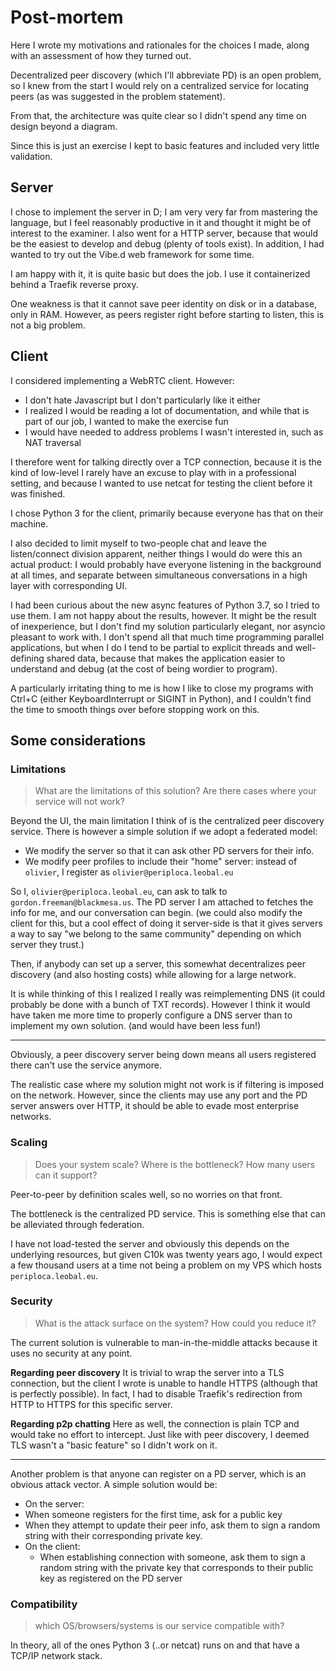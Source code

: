 # Post-mortem

Here I wrote my motivations and rationales for the choices I made,
along with an assessment of how they turned out.

Decentralized peer discovery (which I'll abbreviate PD) is an open problem,
so I knew from the start I would rely on a centralized service for locating
peers (as was suggested in the problem statement).

From that, the architecture was quite clear so I didn't spend any time on design
beyond a diagram.

Since this is just an exercise I kept to basic features and included very little
validation.

## Server

I chose to implement the server in D; I am very very far from mastering the
language, but I feel reasonably productive in it and thought it might be
of interest to the examiner. I also went for a HTTP server, because that would
be the easiest to develop and debug (plenty of tools exist). In addition, I had
wanted to try out the Vibe.d web framework for some time.

I am happy with it, it is quite basic but does the job. I use it containerized behind a Traefik reverse proxy.

One weakness is that it cannot save peer identity on disk or in a database,
only in RAM. However, as peers register right before starting to listen, this
is not a big problem.

## Client

I considered implementing a WebRTC client. However:
 - I don't hate Javascript but I don't particularly like it either
 - I realized I would be reading a lot of documentation, and while that is part
   of our job, I wanted to make the exercise fun
 - I would have needed to address problems I wasn't interested in,
   such as NAT traversal

I therefore went for talking directly over a TCP connection, because it is the
kind of low-level I rarely have an excuse to play with in a professional
setting, and because I wanted to use netcat for testing the client before it was
finished.

I chose Python 3 for the client, primarily because everyone has that on their
machine.

I also decided to limit myself to two-people chat and leave the listen/connect
division apparent, neither things I would do were this an actual product:
I would probably have everyone listening in the background at all times, and
separate between simultaneous conversations in a high layer with
corresponding UI.

I had been curious about the new async features of Python 3.7, so I tried to use
them. I am not happy about the results, however. It might be the result of
inexperience, but I don't find my solution particularly elegant, nor asyncio
pleasant to work with. I don't spend all that much time programming parallel
applications, but when I do I tend to be partial to explicit threads and
well-defining shared data, because that makes the application easier to
understand and debug (at the cost of being wordier to program).

A particularly irritating thing to me is how I like to close my programs with
Ctrl+C (either KeyboardInterrupt or SIGINT in Python), and I couldn't find the
time to smooth things over before stopping work on this.

## Some considerations

### Limitations

> What are the limitations of this solution?
> Are there cases where your service will not work?

Beyond the UI, the main limitation I think of is the centralized peer discovery
service. There is however a simple solution if we adopt a federated model:

- We modify the server so that it can ask other PD servers for their info.
- We modify peer profiles to include their "home" server: instead of `olivier`,
  I register as `olivier@periploca.leobal.eu`

So I, `olivier@periploca.leobal.eu`, can ask to talk to
`gordon.freeman@blackmesa.us`. The PD server I am attached to fetches the info
for me, and our conversation can begin. (we could also modify the client for
this, but a cool effect of doing it server-side is that it gives servers a way
to say "we belong to the same community" depending on which server they trust.)

Then, if anybody can set up a server, this somewhat decentralizes peer discovery
(and also hosting costs) while allowing for a large network.

It is while thinking of this I realized I really was reimplementing DNS (it
could probably be done with a bunch of TXT records).
However I think it would have taken me more time to properly configure a DNS
server than to implement my own solution. (and would have been less fun!)

---

Obviously, a peer discovery server being down means all users registered there
can't use the service anymore.

The realistic case where my solution might not work is if filtering is imposed
on the network. However, since the clients may use any port and the PD server
answers over HTTP, it should be able to evade most enterprise networks.


### Scaling

> Does your system scale?
> Where is the bottleneck?
> How many users can it support?

Peer-to-peer by definition scales well, so no worries on that front.

The bottleneck is the centralized PD service. This is something else that can be
alleviated through federation.

I have not load-tested the server and obviously this depends on the underlying
resources, but given C10k was twenty years ago, I would expect a few thousand
users at a time not being a problem on my VPS which hosts `periploca.leobal.eu`.

### Security

> What is the attack surface on the system?
> How could you reduce it?

The current solution is vulnerable to man-in-the-middle attacks because it uses
no security at any point.

**Regarding peer discovery**
It is trivial to wrap the server into a TLS connection, but the client I wrote
is unable to handle HTTPS (although that is perfectly possible). In fact, I had
to disable Traefik's redirection from HTTP to HTTPS for this specific server.

**Regarding p2p chatting**
Here as well, the connection is plain TCP and would take no effort to intercept.
Just like with peer discovery, I deemed TLS wasn't a "basic feature" so I didn't
work on it.

---

Another problem is that anyone can register on a PD server, which is an obvious
attack vector. A simple solution would be:
 - On the server: 
  - When someone registers for the first time, ask for a public key
  - When they attempt to update their peer info, ask them to sign a random
    string with their corresponding private key.
 - On the client:
   - When establishing connection with someone, ask them to sign a random string
     with the private key that corresponds to their public key as registered on
     the PD server

### Compatibility

> which OS/browsers/systems is our service compatible with?

In theory, all of the ones Python 3 (..or netcat) runs on and that have a TCP/IP
network stack.

